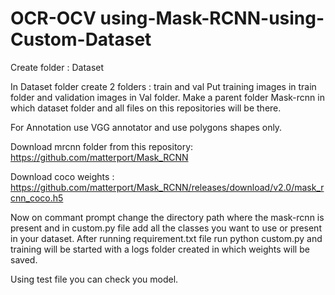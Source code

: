 # OCR-OCV using-Mask-RCNN-using-Custom-Dataset
Create folder : Dataset

In Dataset folder create 2 folders : train and val Put training images in train folder and validation images in Val folder.
Make a parent folder Mask-rcnn in which dataset folder and all files on this repositories will be there.

For Annotation use VGG annotator and use polygons shapes only.

Download mrcnn folder from this repository: https://github.com/matterport/Mask_RCNN

Download coco weights : https://github.com/matterport/Mask_RCNN/releases/download/v2.0/mask_rcnn_coco.h5

Now on commant prompt change the directory path where the mask-rcnn is present and in custom.py file add all the classes you want to use or present in your dataset.
After running requirement.txt file run python custom.py and training will be started with a logs folder created in which weights will be saved.

Using test file you can check you model.
